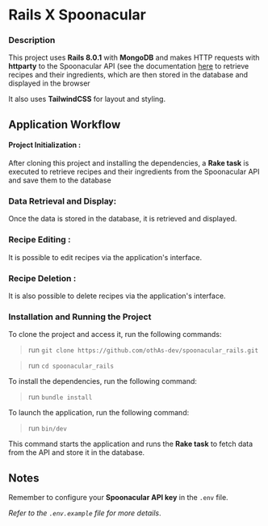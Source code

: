 # Rails X Spoonacular

### Description
This project uses **Rails 8.0.1** with **MongoDB** and makes HTTP requests with **httparty** to the Spoonacular API
(see the documentation [here](https://spoonacular.com/food-api/docs) to retrieve recipes and their ingredients,
which are then stored in the database and displayed in the browser

It also uses **TailwindCSS** for layout and styling.


## Application Workflow
#### Project Initialization :
After cloning this project and installing the dependencies,
a **Rake task** is executed to retrieve recipes and their ingredients from the Spoonacular API
and save them to the database

### Data Retrieval and Display:

Once the data is stored in the database, it is retrieved and displayed.


### Recipe Editing :
It is possible to edit recipes via the application's interface.

### Recipe Deletion :
It is also possible to delete recipes via the application's interface.

### Installation and Running the Project

To clone the project and access it, run the following commands:
> run `git clone https://github.com/othAs-dev/spoonacular_rails.git`

> run `cd spoonacular_rails`

To install the dependencies, run the following command:

> run `bundle install`

To launch the application, run the following command:

> run `bin/dev`

This command starts the application and runs the **Rake task** to fetch data from the API and store it in the database.


## Notes

Remember to configure your **Spoonacular API key** in the `.env` file.

*Refer to the `.env.example` file for more details*.

